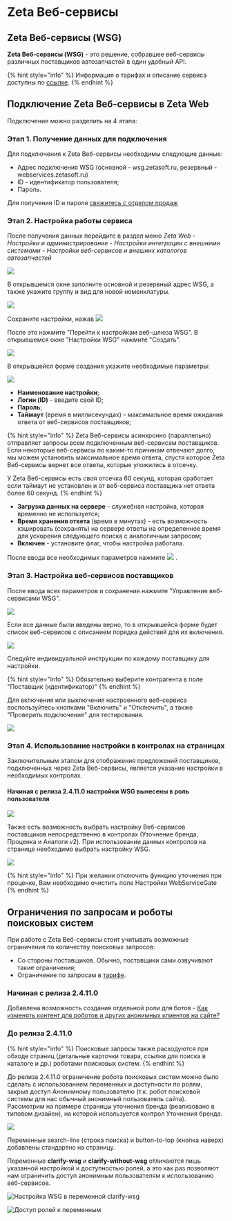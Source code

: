 # Zeta Веб-сервисы

## Zeta Веб-сервисы \(WSG\)

**Zeta Веб-сервисы \(WSG\)** - это решение, собравшее веб-сервисы различных поставщиков автозапчастей в один удобный API.

{% hint style="info" %}
Информация о тарифах и описание сервиса доступны по [ссылке](https://www.zetasoft.ru/products-zeta-webservices/).
{% endhint %}

## Подключение Zeta Веб-сервисы в Zeta Web

Подключение можно разделить на 4 этапа:

### Этап 1. Получение данных для подключения

Для подключения к Zeta Веб-сервисы необходимы следующие данные:

* Адрес подключения WSG \(основной - wsg.zetasoft.ru, резервный - webservices.zetasoft.ru\)
* ID - идентификатор пользователя;
* Пароль.

Для получения ID и пароля [свяжитесь с отделом продаж](https://www.zetasoft.ru/contacts/)

### Этап 2. Настройка работы сервиса

После получения данных перейдите в раздел меню _Zeta Web - Настройки и администрирование - Настройки интеграции с внешними системами - Настройки веб-сервисов и внешних каталогов автозапчастей_

![](../../.gitbook/assets/image%20%28501%29.png)

В открывшемся окне заполните основной и резервный адрес WSG, а также укажите группу и вид для новой номенклатуры.

![](../../.gitbook/assets/image%20%28557%29.png)

Сохраните настройки, нажав ![](../../.gitbook/assets/image-87%20%281%29.png)

После это нажмите "Перейти к настройкам веб-шлюза WSG". В открывшемся окне "Настройки WSG" нажмите "Создать".

![](../../.gitbook/assets/image%20%28308%29.png)

В открывшейся форме создания укажите необходимые параметры:

![](../../.gitbook/assets/image%20%28556%29.png)

* **Наименование настройки**;
* **Логин \(ID\)** - введите свой ID;
* **Пароль**;
* **Таймаут** \(время в миллисекундах\) - максимальное время ожидания ответа от веб-сервисов поставщиков;

{% hint style="info" %}
Zeta Веб-сервисы асинхронно \(параллельно\) отправляет запросы всем подключенным веб-сервисам поставщиков. Если некоторые веб-сервисы по каким-то причинам отвечают долго, мы можем установить максимальное время ответа, спустя которое Zeta Веб-сервисы вернет все ответы, которые уложились в отсечку.

У Zeta Веб-сервисы есть своя отсечка 60 секунд, которая сработает если таймаут не установлен и от веб-сервиса поставщика нет ответа более 60 секунд.
{% endhint %}

* **Загрузка данных на сервере** - служебная настройка, которая временно не используется;
* **Время хранения ответа** \(время в минутах\) - есть возможность кэшировать \(сохранять\) на сервере ответы на определенное время для ускорения следующего поиска с аналогичным запросом;
* **Включен** - установите флаг, чтобы настройка работала.

После ввода все необходимых параметров нажмите ![](../../.gitbook/assets/image-87.png) .

### Этап 3. Настройка веб-сервисов поставщиков

После ввода всех параметров и сохранения нажмите "Управление веб-сервисами WSG".

![](../../.gitbook/assets/image%20%28385%29.png)

Если все данные были введены верно, то в открывшейся форме будет список веб-сервисов с описанием порядка действий для их включения.

![](../../.gitbook/assets/image%20%28202%29.png)

  
Следуйте индивидуальной инструкции по каждому поставщику для настройки.

{% hint style="info" %}
Обязательно выберите контрагента в поле "Поставщик \(идентификатор\)"
{% endhint %}

Для включения или выключения настроенного веб-сервиса воспользуйтесь кнопками "Включить" и "Отключить", а также "Проверить подключение" для тестирования.

![](../../.gitbook/assets/image%20%28188%29.png)

### Этап 4. Использование настройки в контролах на страницах

Заключительным этапом для отображения предложений поставщиков, подключенных через Zeta Веб-сервисы, является указание настройки в необходимых контролах.

#### Начиная с релиза 2.4.11.0 настройки WSG вынесены в роль пользователя

![](../../.gitbook/assets/image%20%28588%29.png)

Также есть возможность выбрать настройку Веб-сервисов поставщиков непосредственно в контролах \(Уточнение бренда, Проценка и Аналоги v2\). При использовании данных контролов на странице необходимо выбрать настройку WSG.

![](../../.gitbook/assets/image%20%28524%29.png)

{% hint style="info" %}
При желании отключить функцию уточнения при проценке, Вам необходимо очистить поле Настройки WebServiceGate
{% endhint %}

## Ограничения по запросам и роботы поисковых систем

При работе с Zeta Веб-сервисы стоит учитывать возможные ограничения по количеству поисковых запросов:

* Со стороны поставщиков. Обычно, поставщики сами озвучивают такие ограничения;
* Ограничение по запросам в [тарифе](https://www.zetasoft.ru/products-zeta-webservices/).

### Начиная с релиза 2.4.11.0

Добавлена возможность создания отдельной роли для ботов - [Как изменять контент для роботов и других анонимных клиентов на сайте?](../../faq/kak-izmenyat-kontent-dlya-robotov-i-dlya-drugikh-anonimnykh-klientov-na-saite.md)

### До релиза 2.4.11.0

{% hint style="info" %}
Поисковые запросы также расходуются при обходе страниц \(детальные карточки товара, ссылки для поиска в каталоге и др.\) роботами поисковых систем.
{% endhint %}

До релиза 2.4.11.0 ограничение робота поисковых систем можно было сделать с использованием переменных и доступности по ролям, закрыв доступ Анонимному пользователю \(т.к. робот поисковой системы для нас обычный анонимный пользователь сайта\). Рассмотрим на примере страницы уточнения бренда \(реализовано в типовом дизайен\), на которой используется контрол Уточнения бренда.

![](../../.gitbook/assets/image%20%28558%29.png)

Переменные search-line \(строка поиска\) и button-to-top \(кнопка наверх\) добавлены стандартно на страницу.

Переменные **clarify-wsg** и **clarify-without-wsg** отличаются лишь указанной настройкой и доступностью ролей, а это как раз позволяют нам ограничить доступ анонимным пользователям к использованию веб-сервисов.

![&#x41D;&#x430;&#x441;&#x442;&#x440;&#x43E;&#x439;&#x43A;&#x430; WSG &#x432; &#x43F;&#x435;&#x440;&#x435;&#x43C;&#x435;&#x43D;&#x43D;&#x43E;&#x439; clarify-wsg](../../.gitbook/assets/image%20%28299%29.png)

![&#x414;&#x43E;&#x441;&#x442;&#x443;&#x43F; &#x440;&#x43E;&#x43B;&#x435;&#x439; &#x43A; &#x43F;&#x435;&#x440;&#x435;&#x43C;&#x435;&#x43D;&#x43D;&#x44B;&#x43C; ](../../.gitbook/assets/image%20%28166%29.png)

